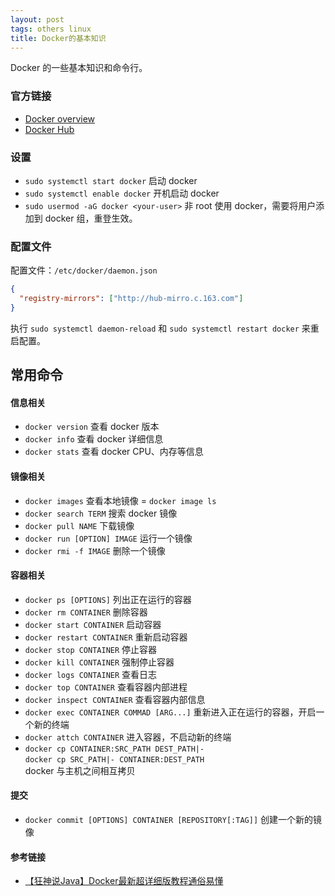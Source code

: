 ```yaml
---
layout: post
tags: others linux
title: Docker的基本知识
---
```

Docker 的一些基本知识和命令行。

### 官方链接
- [Docker overview](https://docs.docker.com/get-started/overview/)
- [Docker Hub](https://hub.docker.com/)

### 设置
- `sudo systemctl start docker` 启动 docker
- `sudo systemctl enable docker` 开机启动 docker
- `sudo usermod -aG docker <your-user>` 非 root 使用 docker，需要将用户添加到 docker 组，重登生效。

### 配置文件
配置文件：`/etc/docker/daemon.json`
```json
{
  "registry-mirrors": ["http://hub-mirro.c.163.com"]
}
```
执行 `sudo systemctl daemon-reload` 和 `sudo systemctl restart docker` 来重启配置。

## 常用命令
#### 信息相关 
- `docker version` 查看 docker 版本
- `docker info` 查看 docker 详细信息
- `docker stats` 查看 docker CPU、内存等信息

#### 镜像相关
- `docker images` 查看本地镜像 = `docker image ls`
- `docker search TERM` 搜索 docker 镜像
- `docker pull NAME` 下载镜像
- `docker run [OPTION] IMAGE` 运行一个镜像
- `docker rmi -f IMAGE` 删除一个镜像

#### 容器相关
- `docker ps [OPTIONS]` 列出正在运行的容器
- `docker rm CONTAINER` 删除容器
- `docker start CONTAINER` 启动容器
- `docker restart CONTAINER` 重新启动容器
- `docker stop CONTAINER` 停止容器
- `docker kill CONTAINER` 强制停止容器
- `docker logs CONTAINER` 查看日志
- `docker top CONTAINER` 查看容器内部进程
- `docker inspect CONTAINER` 查看容器内部信息
- `docker exec CONTAINER COMMAD [ARG...]` 重新进入正在运行的容器，开启一个新的终端
- `docker attch CONTAINER` 进入容器，不启动新的终端
- `docker cp CONTAINER:SRC_PATH DEST_PATH|-`  
  `docker cp SRC_PATH|- CONTAINER:DEST_PATH`  
  docker 与主机之间相互拷贝

#### 提交
- `docker commit [OPTIONS] CONTAINER [REPOSITORY[:TAG]]` 创建一个新的镜像

#### 参考链接
- [【狂神说Java】Docker最新超详细版教程通俗易懂](https://www.bilibili.com/video/BV1og4y1q7M4)